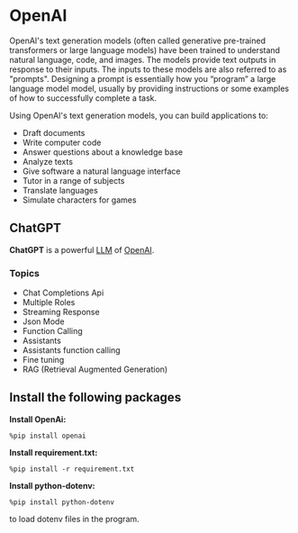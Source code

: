 # OpenAI

OpenAI's text generation models (often called generative pre-trained transformers or large language models) have been trained to understand natural language, code, and images. The models provide text outputs in response to their inputs. The inputs to these models are also referred to as "prompts". Designing a prompt is essentially how you “program” a large language model model, usually by providing instructions or some examples of how to successfully complete a task.

Using OpenAI's text generation models, you can build applications to:

- Draft documents
- Write computer code
- Answer questions about a knowledge base
- Analyze texts
- Give software a natural language interface
- Tutor in a range of subjects
- Translate languages
- Simulate characters for games

## ChatGPT

**ChatGPT** is a powerful [LLM](../1-Gen-AI/1-Models/LLMS/Readme.md) of [OpenAI](https://openai.com).

### Topics

- Chat Completions Api
- Multiple Roles
- Streaming Response
- Json Mode
- Function Calling
- Assistants
- Assistants function calling
- Fine tuning
- RAG (Retrieval Augmented Generation)

## Install the following packages

**Install OpenAi:**

```pip
%pip install openai
```

**Install requirement.txt:**

```pip
%pip install -r requirement.txt
```

**Install python-dotenv:**

```pip
%pip install python-dotenv
```

to load dotenv files in the program.
